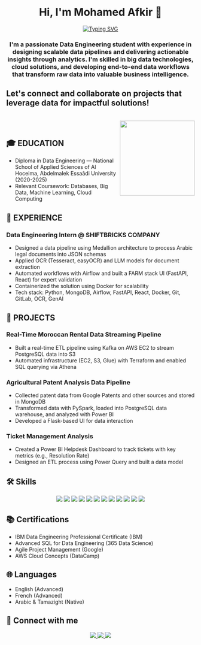 <h1 align="center">Hi, I'm Mohamed Afkir 👋</h1>
<p align="center">
  <a href="https://readme-typing-svg.herokuapp.com?font=Vujahday+Script&color=%23876CF7&size=35&height=60&lines=Welcome+to+Mohamed's+Github+!">
    <img src="https://readme-typing-svg.herokuapp.com?font=Vujahday+Script&color=%23876CF7&size=35&height=60&lines=Welcome+to+Mohamed's+Github+!" alt="Typing SVG" />
  </a>
</p>

<h3 align="center">I'm a passionate Data Engineering student with experience in designing scalable data pipelines and delivering actionable insights through analytics. I'm skilled in big data technologies, cloud solutions, and developing end-to-end data workflows that transform raw data into valuable business intelligence.</h3>
<h2> Let's connect and collaborate on projects that leverage data for impactful solutions! </h2>
<br>
<img align="right" src="https://user-images.githubusercontent.com/63050133/156676671-d5b2e362-97d4-4404-9447-dd71ddfea82f.gif" width = 200px/>
<br>

## 🎓 EDUCATION

- Diploma in Data Engineering — National School of Applied Sciences of Al Hoceima, Abdelmalek Essaâdi University (2020-2025)  
- Relevant Coursework: Databases, Big Data, Machine Learning, Cloud Computing

## 💼 EXPERIENCE

### Data Engineering Intern @ SHIFTBRICKS COMPANY
- Designed a data pipeline using Medallion architecture to process Arabic legal documents into JSON schemas
- Applied OCR (Tesseract, easyOCR) and LLM models for document extraction
- Automated workflows with Airflow and built a FARM stack UI (FastAPI, React) for expert validation
- Containerized the solution using Docker for scalability
- Tech stack: Python, MongoDB, Airflow, FastAPI, React, Docker, Git, GitLab, OCR, GenAI

## 🚀 PROJECTS

### Real-Time Moroccan Rental Data Streaming Pipeline
- Built a real-time ETL pipeline using Kafka on AWS EC2 to stream PostgreSQL data into S3
- Automated infrastructure (EC2, S3, Glue) with Terraform and enabled SQL querying via Athena

### Agricultural Patent Analysis Data Pipeline
- Collected patent data from Google Patents and other sources and stored in MongoDB
- Transformed data with PySpark, loaded into PostgreSQL data warehouse, and analyzed with Power BI
- Developed a Flask-based UI for data interaction

### Ticket Management Analysis
- Created a Power BI Helpdesk Dashboard to track tickets with key metrics (e.g., Resolution Rate)
- Designed an ETL process using Power Query and built a data model

## 🛠 Skills
<p align="center">  
  <img src="https://img.shields.io/badge/Python-3776AB?style=for-the-badge&logo=python&logoColor=white"/>
  <img src="https://img.shields.io/badge/Spark-E25A1C?style=for-the-badge&logo=apachespark&logoColor=white"/>
  <img src="https://img.shields.io/badge/MongoDB-47A248?style=for-the-badge&logo=mongodb&logoColor=white"/>
  <img src="https://img.shields.io/badge/Airflow-017CEE?style=for-the-badge&logo=apacheairflow&logoColor=white"/>
  <img src="https://img.shields.io/badge/Power BI-F2C811?style=for-the-badge&logo=powerbi&logoColor=black"/>
  <img src="https://img.shields.io/badge/MySQL-005C84?style=for-the-badge&logo=mysql&logoColor=white"/>
  <img src="https://img.shields.io/badge/Hadoop-66CCFF?style=for-the-badge&logo=apachehadoop&logoColor=black"/>
  <img src="https://img.shields.io/badge/AWS-232F3E?style=for-the-badge&logo=amazonaws&logoColor=white"/>
  <img src="https://img.shields.io/badge/Kafka-231F20?style=for-the-badge&logo=apachekafka&logoColor=white"/>
  <img src="https://img.shields.io/badge/PostgreSQL-336791?style=for-the-badge&logo=postgresql&logoColor=white"/>
  <img src="https://img.shields.io/badge/Docker-2496ED?style=for-the-badge&logo=docker&logoColor=white"/>
  <img src="https://img.shields.io/badge/FastAPI-009688?style=for-the-badge&logo=fastapi&logoColor=white"/>
</p>

## 📚 Certifications
- IBM Data Engineering Professional Certificate (IBM)
- Advanced SQL for Data Engineering (365 Data Science)
- Agile Project Management (Google)
- AWS Cloud Concepts (DataCamp)

## 🌐 Languages
- English (Advanced)
- French (Advanced)
- Arabic & Tamazight (Native)

## 📩 Connect with me
<p align="center">
  <a href="mailto:mohamedafkir078@gmail.com" title="Gmail">
    <img src="https://img.shields.io/badge/gmail-%23F05033.svg?style=for-the-badge&logo=gmail&logoColor=white"/>
  </a>
  <a href="https://www.linkedin.com/in/mohamed-afkir-1bbb9729a/" title="LinkedIn">
    <img src="https://img.shields.io/badge/linkedin-%230077B5.svg?style=for-the-badge&logo=linkedin&logoColor=white"/>
  </a>
  <a href="https://afkirmohamed.netlify.app/" title="Portfolio">
    <img src="https://img.shields.io/badge/Portfolio-%23000000.svg?style=for-the-badge&logo=firefox&logoColor=#FF7139"/>
  </a>
</p>
